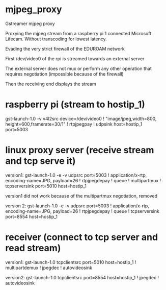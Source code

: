 # mjpeg_proxy
Gstreamer mjpeg proxy

Proxying the mjpeg stream from a raspberry pi 1 connected Microsoft Lifecam. Without transcoding for lowest latency.

Evading the very strict firewall of the EDUROAM network

First /dev/video0 of the rpi is streamed towards an external server

The external server does not mux or perform any other operation that requires negotiation (impossible because of the firewall)

Then the receiving end displays the stream

# raspberry pi (stream to hostip_1)
gst-launch-1.0 -v v4l2src device=/dev/video0  ! "image/jpeg,width=800, height=600,framerate=30/1" ! rtpjpegpay ! udpsink host=hostip_1 port=5003

# linux proxy server (receive stream and tcp serve it)
version1: gst-launch-1.0 -e -v udpsrc port=5003 ! application/x-rtp, encoding-name=JPG, payload=26 ! rtpjpegdepay ! queue ! multipartmux ! tcpserversink port=5010 host=hostip_1

version1 did not work because of the multipartmux negotiation, removed

version 2: gst-launch-1.0 -e -v udpsrc port=5003 ! application/x-rtp, encoding-name=JPG, payload=26 ! rtpjpegdepay ! queue ! tcpserversink port=8554 host=hostip_1

# receiver (connect to tcp server and read stream)
version1: gst-launch-1.0 tcpclientsrc port=5010 host=hostip_1 ! multipartdemux ! jpegdec ! autovideosink

version2: gst-launch-1.0 tcpclientsrc port=8554 host=hostip_1 ! jpegdec ! autovideosink
